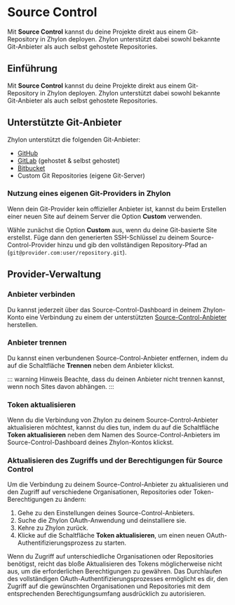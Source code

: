 # Source Control

Mit **Source Control** kannst du deine Projekte direkt aus einem Git-Repository in Zhylon deployen.
Zhylon unterstützt dabei sowohl bekannte Git-Anbieter als auch selbst gehostete Repositories.


## Einführung

Mit **Source Control** kannst du deine Projekte direkt aus einem Git-Repository in Zhylon deployen.
Zhylon unterstützt dabei sowohl bekannte Git-Anbieter als auch selbst gehostete Repositories.



## Unterstützte Git-Anbieter

Zhylon unterstützt die folgenden Git-Anbieter:
- [GitHub](https://github.com/)
- [GitLab](https://about.gitlab.com/) (gehostet & selbst gehostet)
- [Bitbucket](https://bitbucket.org/)
- Custom Git Repositories (eigene Git-Server)


### Nutzung eines eigenen Git-Providers in Zhylon

Wenn dein Git-Provider kein offizieller Anbieter ist, kannst du beim Erstellen einer neuen Site auf deinem Server die Option **Custom** verwenden.

Wähle zunächst die Option **Custom** aus, wenn du deine Git-basierte Site erstellst.
Füge dann den generierten SSH-Schlüssel zu deinem Source-Control-Provider hinzu und gib den vollständigen Repository-Pfad an (`git@provider.com:user/repository.git`).



## Provider-Verwaltung

### Anbieter verbinden

Du kannst jederzeit über das Source-Control-Dashboard in deinem Zhylon-Konto eine Verbindung zu einem der unterstützten
[Source-Control-Anbieter](https://zhylon.net/user-profile/source-control)
herstellen.


### Anbieter trennen

Du kannst einen verbundenen Source-Control-Anbieter entfernen, indem du auf die Schaltfläche **Trennen** neben dem Anbieter klickst.

::: warning Hinweis
Beachte, dass du deinen Anbieter nicht trennen kannst, wenn noch Sites davon abhängen.
:::


### Token aktualisieren

Wenn du die Verbindung von Zhylon zu deinem Source-Control-Anbieter aktualisieren möchtest, kannst du dies tun, 
indem du auf die Schaltfläche **Token aktualisieren** neben dem Namen des Source-Control-Anbieters im 
Source-Control-Dashboard deines Zhylon-Kontos klickst.


### Aktualisieren des Zugriffs und der Berechtigungen für Source Control

Um die Verbindung zu deinem Source-Control-Anbieter zu aktualisieren und den Zugriff auf verschiedene Organisationen, Repositories oder Token-Berechtigungen zu ändern:

1. Gehe zu den Einstellungen deines Source-Control-Anbieters.
2. Suche die Zhylon OAuth-Anwendung und deinstalliere sie.
3. Kehre zu Zhylon zurück.
4. Klicke auf die Schaltfläche **Token aktualisieren**, um einen neuen OAuth-Authentifizierungsprozess zu starten.

Wenn du Zugriff auf unterschiedliche Organisationen oder Repositories benötigst, 
reicht das bloße Aktualisieren des Tokens möglicherweise nicht aus, 
um die erforderlichen Berechtigungen zu gewähren.
Das Durchlaufen des vollständigen OAuth-Authentifizierungsprozesses ermöglicht es dir, 
den Zugriff auf die gewünschten Organisationen und Repositories mit dem entsprechenden Berechtigungsumfang ausdrücklich zu autorisieren.

